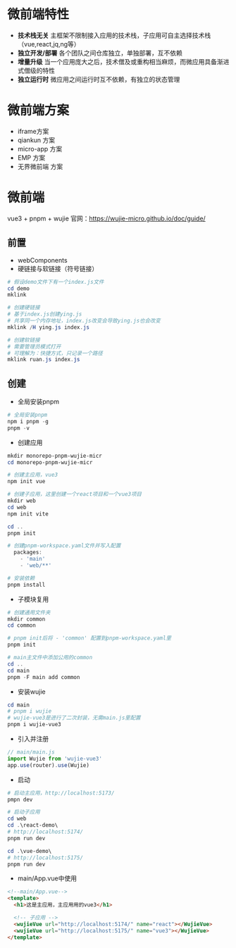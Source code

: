 # 微前端特性
* **技术栈无关** 主框架不限制接入应用的技术栈，子应用可自主选择技术栈（vue,react,jq,ng等）
* **独立开发/部署** 各个团队之间仓库独立，单独部署，互不依赖
* **增量升级** 当一个应用庞大之后，技术僧及或重构相当麻烦，而微应用具备渐进式僧级的特性
* **独立运行时** 微应用之间运行时互不依赖，有独立的状态管理


# 微前端方案

* iframe方案
* qiankun 方案
* micro-app 方案
* EMP 方案
* 无界微前端 方案

# 微前端
vue3 + pnpm + wujie
官网：https://wujie-micro.github.io/doc/guide/
## 前置
* webComponents
* 硬链接与软链接（符号链接）
```powershell
# 假设demo文件下有一个index.js文件
cd demo
mklink

# 创建硬链接
# 基于index.js创建ying.js
# 共享同一个内存地址，index.js改变会导致ying.js也会改变
mklink /H ying.js index.js

# 创建软链接
# 需要管理员模式打开
# 可理解为：快捷方式，只记录一个路径
mklink ruan.js index.js
```
## 创建
* 全局安装pnpm
```powershell
# 全局安装pnpm
npm i pnpm -g
pnpm -v
```
* 创建应用
```powershell
mkdir monorepo-pnpm-wujie-micr
cd monorepo-pnpm-wujie-micr

# 创建主应用，vue3
npm init vue

# 创建子应用，这里创建一个react项目和一个vue3项目
mkdir web
cd web
npm init vite

cd ..
pnpm init

# 创建pnpm-workspace.yaml文件并写入配置
  packages:
    - 'main'
    - 'web/**'

# 安装依赖   
pnpm install
```
* 子模块复用
```powershell
# 创建通用文件夹
mkdir common
cd common

# pnpm init后将 - 'common' 配置到pnpm-workspace.yaml里
pnpm init

# main主文件中添加公用的common
cd ..
cd main
pnpm -F main add common
```
* 安装wujie
```powershell
cd main
# pnpm i wujie
# wujie-vue3是进行了二次封装，无需main.js里配置
pnpm i wujie-vue3
```
* 引入并注册
```js
// main/main.js
import Wujie from 'wujie-vue3'
app.use(router).use(Wujie)
```
* 启动
```powershell
# 启动主应用，http://localhost:5173/
pmpn dev 

# 启动子应用
cd web
cd .\react-demo\
# http://localhost:5174/
pnpm run dev 

cd .\vue-demo\
# http://localhost:5175/
pnpm run dev 
```
* main/App.vue中使用
```html
<!--main/App.vue-->
<template>
  <h1>这是主应用，主应用用的vue3</h1>

  <!-- 子应用 -->
  <wujieVue url="http://localhost:5174/" name="react"></WujieVue>
  <wujieVue url="http://localhost:5175/" name="vue3"></WujieVue>
</template>
```